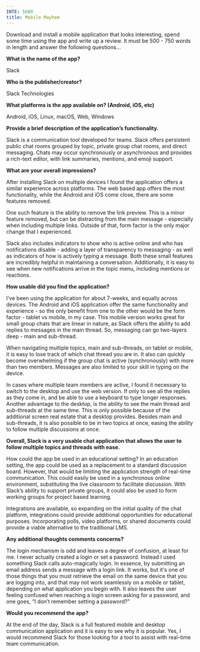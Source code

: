 ```yaml
---
INTE: 5680
title: Mobile Mayhem
---
```


Download and install a mobile application that looks interesting, spend some time using the app and write up a review. It must be 500 - 750 words in length and answer the following questions...

**What is the name of the app?**

Slack

**Who is the publisher/creator?**

Slack Technologies

**What platforms is the app available on? (Android, iOS, etc)**

Android, iOS, Linux, macOS, Web, Windows

**Provide a brief description of the application’s functionality.**

Slack is a communication tool developed for teams. Slack offers persistent public chat rooms grouped by topic, private group chat rooms, and direct messaging. Chats may occur synchronously or asynchronous and provides a rich-text editor, with link summaries, mentions, and emoji support.

**What are your overall impressions?**

After installing Slack on multiple devices I found the application offers a similar experience across platforms. The web based app offers the most functionality, while the Android and iOS come close, there are some features removed.

One such feature is the ability to remove the link preview. This is a minor feature removed, but can be distracting from the main message - especially when including multiple links. Outside of that, form factor is the only major change that I experienced.

Slack also includes indicators to show who is active online and who has notifications disable - adding a layer of transparency to messaging - as well as indicators of how is actively typing a message. Both these small features are incredibly helpful in maintaining a conversation. Additionally, it is easy to see when new notifications arrive in the topic menu, including mentions or reactions.

**How usable did you find the application?**

I’ve been using the application for about 7-weeks, and equally across devices. The Android and iOS application offer the same functionality and experience - so the only benefit from one to the other would be the form factor - tablet vs mobile, in my case. This mobile version works great for small group chats that are linear in nature, as Slack offers the ability to add replies to messages in the main thread. So, messaging can go two-layers deep - main and sub-thread.

When navigating multiple topics, main and sub-threads, on tablet or mobile, it is easy to lose track of which chat thread you are in. It also can quickly become overwhelming if the group chat is active (synchronously) with more than two members. Messages are also limited to your skill in typing on the device.

In cases where multiple team members are active, I found it necessary to switch to the desktop and use the web version. If only to see all the replies as they come in, and be able to use a keyboard to type longer responses. Another advantage to the desktop, is the ability to see the main thread and sub-threads at the same time. This is only possible because of the additional screen real estate that a desktop provides. Besides main and sub-threads, it is also possible to be in two topics at once, easing the ability to follow multiple discussions at once.

**Overall, Slack is a very usable chat application that allows the user to follow multiple topics and threads with ease.**

How could the app be used in an educational setting?
In an education setting, the app could be used as a replacement to a standard discussion board. However, that would be limiting the application strength of real-time communication. This could easily be used in a synchronous online environment, substituting the live classroom to facilitate discussion.
With Slack’s ability to support private groups, it could also be used to form working groups for project based learning.

Integrations are available, so expanding on the initial quality of the chat platform, integrations could provide additional opportunities for educational purposes. Incorporating polls, video platforms, or shared documents could provide a viable alternative to the traditional LMS.

**Any additional thoughts comments concerns?**

The login mechanism is odd and leaves a degree of confusion, at least for me. I never actually created a login or set a password. Instead I used something Slack calls auto-magically login. In essence, by submitting an email address sends a message with a login link. It works, but it's one of those things that you must retrieve the email on the same device that you are logging into, and that may not work seamlessly on a mobile or tablet, depending on what application you begin with. It also leaves the user feeling confused when reaching a login screen asking for a password, and one goes, “I don’t remember setting a password?”

**Would you recommend the app?**

At the end of the day, Slack is a full featured mobile and desktop communication application and it is easy to see why it is popular. Yes, I would recommend Slack for those looking for a tool to assist with real-time team communication.
